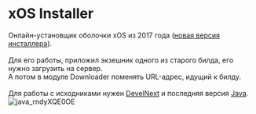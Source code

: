 # xOS Installer
Онлайн-установщик оболочки xOS из 2017 года (<a href="https://github.com/itsyuni/xOS-Installer-2">новая версия инсталлера</a>).<br><br>
Для его работы, приложил экзешник одного из старого билда, его нужно загрузить на сервер.<br>
А потом в модуле <im>Downloader</im> поменять URL-адрес, идущий к билду.<br><br>
Для работы с исходниками нужен <a href="http://develnext.org/ru/">DevelNext</a> и последняя версия <a href="https://java.com/ru/download/">Java</a>.
![java_rndyXQE0OE](https://user-images.githubusercontent.com/24845145/125664642-3c8d8668-0277-4622-9c64-045f4e4e0ea7.png)

